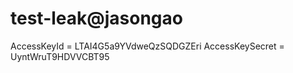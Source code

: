 # test-leak@jasongao

AccessKeyId = LTAI4G5a9YVdweQzSQDGZEri
AccessKeySecret = UyntWruT9HDVVCBT95



